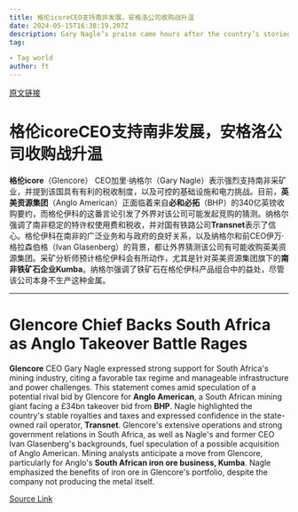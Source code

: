 ```yaml
---
title: 格伦icoreCEO支持南非发展，安格洛公司收购战升温
date: 2024-05-15T16:38:19.207Z
description: Gary Nagle’s praise came hours after the country’s storied miner announced it would break itself up
tag: 

- Tag world
author: ft
---
```


[原文链接](https://ft.com/content/ac076f53-809b-431c-9465-efc355369e61)

# 格伦icoreCEO支持南非发展，安格洛公司收购战升温

**格伦icore**（Glencore） CEO加里·纳格尔（Gary Nagle）表示强烈支持南非采矿业，并提到该国具有有利的税收制度，以及可控的基础设施和电力挑战。目前，**英美资源集团**（Anglo American）正面临着来自**必和必拓**（BHP）的340亿英镑收购要约，而格伦伊科的这番言论引发了外界对该公司可能发起竞购的猜测。纳格尔强调了南非稳定的特许权使用费和税收，并对国有铁路公司**Transnet**表示了信心。格伦伊科在南非的广泛业务和与政府的良好关系，以及纳格尔和前CEO伊万·格拉森伯格（Ivan Glasenberg）的背景，都让外界猜测该公司有可能收购英美资源集团。采矿分析师预计格伦伊科会有所动作，尤其是针对英美资源集团旗下的**南非铁矿石企业Kumba**。纳格尔强调了铁矿石在格伦伊科产品组合中的益处，尽管该公司本身不生产这种金属。

---

# Glencore Chief Backs South Africa as Anglo Takeover Battle Rages

**Glencore** CEO Gary Nagle expressed strong support for South Africa's mining industry, citing a favorable tax regime and manageable infrastructure and power challenges. This statement comes amid speculation of a potential rival bid by Glencore for **Anglo American**, a South African mining giant facing a £34bn takeover bid from **BHP**. Nagle highlighted the country's stable royalties and taxes and expressed confidence in the state-owned rail operator, **Transnet**. Glencore's extensive operations and strong government relations in South Africa, as well as Nagle's and former CEO Ivan Glasenberg's backgrounds, fuel speculation of a possible acquisition of Anglo American. Mining analysts anticipate a move from Glencore, particularly for Anglo's **South African iron ore business, Kumba**. Nagle emphasized the benefits of iron ore in Glencore's portfolio, despite the company not producing the metal itself.

[Source Link](https://ft.com/content/ac076f53-809b-431c-9465-efc355369e61)

